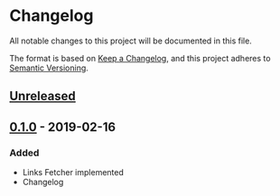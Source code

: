 # Changelog
All notable changes to this project will be documented in this file.

The format is based on [Keep a Changelog](https://keepachangelog.com/en/1.0.0/),
and this project adheres to [Semantic Versioning](https://semver.org/spec/v2.0.0.html).

## [Unreleased]

## [0.1.0] - 2019-02-16

### Added
- Links Fetcher implemented
- Changelog

[Unreleased]: https://github.com/sonic182/links_fetcher/compare/0.1.0...HEAD
[0.1.0]: https://github.com/sonic182/links_fetcher/compare/9b24e3c9...0.1.0
